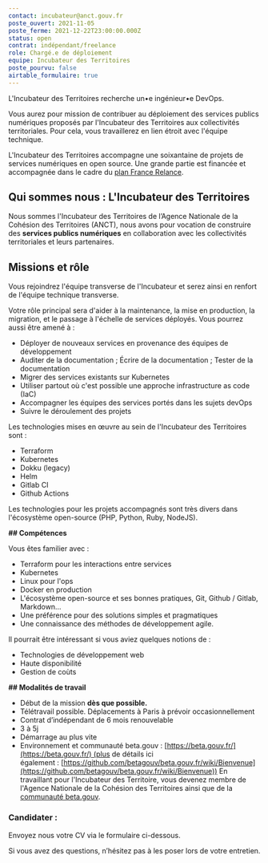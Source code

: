 ```yaml
---
contact: incubateur@anct.gouv.fr
poste_ouvert: 2021-11-05
poste_ferme: 2021-12-22T23:00:00.000Z
status: open
contrat: indépendant/freelance
role: Chargé.e de déploiement
equipe: Incubateur des Territoires
poste_pourvu: false
airtable_formulaire: true
---
```

L'Incubateur des Territoires recherche un•e ingénieur•e DevOps.

Vous aurez pour mission de contribuer au déploiement des services publics numériques proposés par l'Incubateur des Territoires aux collectivités territoriales. Pour cela, vous travaillerez en lien étroit avec l'équipe technique. 

L'Incubateur des Territoires accompagne une soixantaine de projets de services numériques en open source. Une grande partie est financée et accompagnée dans le cadre du [plan France Relance](https://incubateur.anct.gouv.fr/actualites/resultats-de-la-consultation-nationale-france-relance-co-construction-de-services-numeriques/). 

## **Qui sommes nous : L'Incubateur des Territoires**

Nous sommes l'Incubateur des Territoires de l’Agence Nationale de la Cohésion des Territoires (ANCT), nous avons pour vocation de construire des **services publics numériques** en collaboration avec les collectivités territoriales et leurs partenaires.

## **Missions et rôle**

Vous rejoindrez l'équipe transverse de l'Incubateur et serez ainsi en renfort de l'équipe technique transverse.

Votre rôle principal sera d'aider à la maintenance, la mise en production, la migration, et le passage à l'échelle de services déployés. Vous pourrez aussi être amené à :

- Déployer de nouveaux services en provenance des équipes de développement
- Auditer de la documentation ; Écrire de la documentation ; Tester de la documentation
- Migrer des services existants sur Kubernetes
- Utiliser partout où c'est possible une approche infrastructure as code (IaC)
- Accompagner les équipes des services portés dans les sujets devOps
- Suivre le déroulement des projets

Les technologies mises en œuvre au sein de l'Incubateur des Territoires sont :

- Terraform
- Kubernetes
- Dokku (legacy)
- Helm
- Gitlab CI
- Github Actions

Les technologies pour les projets accompagnés sont très divers dans l'écosystème open-source (PHP, Python, Ruby, NodeJS).

**## Compétences**

Vous êtes familier avec :

- Terraform pour les interactions entre services
- Kubernetes
- Linux pour l'ops
- Docker en production
- L'écosystème open-source et ses bonnes pratiques, Git, Github / Gitlab, Markdown…
- Une préférence pour des solutions simples et pragmatiques
- Une connaissance des méthodes de développement agile.

Il pourrait être intéressant si vous aviez quelques notions de :

- Technologies de développement web
- Haute disponibilité
- Gestion de coùts

**## Modalités de travail**

- Début de la mission **dès que possible.**
- Télétravail possible. Déplacements à Paris à prévoir occasionnellement
- Contrat d’indépendant de 6 mois renouvelable
- 3 à 5j
- Démarrage au plus vite
- Environnement et communauté beta.gouv : [https://beta.gouv.fr/](https://beta.gouv.fr/) (plus de détails ici également : [https://github.com/betagouv/beta.gouv.fr/wiki/Bienvenue](https://github.com/betagouv/beta.gouv.fr/wiki/Bienvenue)) En travaillant pour l'Incubateur des Territoire, vous devenez membre de l'Agence Nationale de la Cohésion des Territoires ainsi que de la [communauté beta.gouv](https://doc.incubateur.net/communaute/travailler-a-beta-gouv/bienvenue).

### Candidater :

Envoyez nous votre CV via le formulaire ci-dessous. 

Si vous avez des questions, n’hésitez pas à les poser lors de votre entretien.
